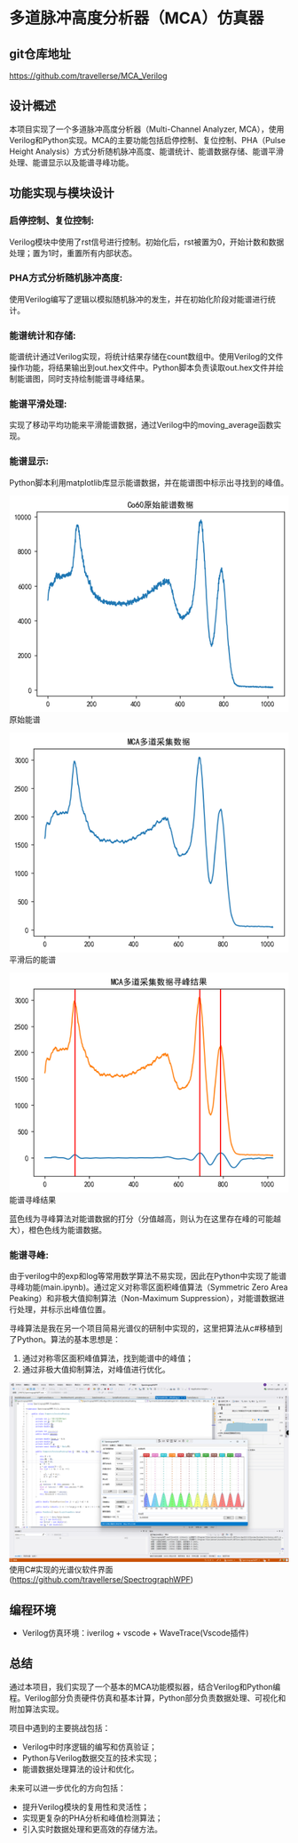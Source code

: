 # 多道脉冲高度分析器（MCA）仿真器

## git仓库地址
https://github.com/travellerse/MCA_Verilog

## 设计概述
本项目实现了一个多道脉冲高度分析器（Multi-Channel Analyzer, MCA），使用Verilog和Python实现。MCA的主要功能包括启停控制、复位控制、PHA（Pulse Height Analysis）方式分析随机脉冲高度、能谱统计、能谱数据存储、能谱平滑处理、能谱显示以及能谱寻峰功能。

## 功能实现与模块设计
### 启停控制、复位控制:
Verilog模块中使用了rst信号进行控制。初始化后，rst被置为0，开始计数和数据处理；置为1时，重置所有内部状态。

### PHA方式分析随机脉冲高度:
使用Verilog编写了逻辑以模拟随机脉冲的发生，并在初始化阶段对能谱进行统计。

### 能谱统计和存储:
能谱统计通过Verilog实现，将统计结果存储在count数组中。使用Verilog的文件操作功能，将结果输出到out.hex文件中。Python脚本负责读取out.hex文件并绘制能谱图，同时支持绘制能谱寻峰结果。

### 能谱平滑处理:
实现了移动平均功能来平滑能谱数据，通过Verilog中的moving_average函数实现。

### 能谱显示:
Python脚本利用matplotlib库显示能谱数据，并在能谱图中标示出寻找到的峰值。

![image](Images/origin.png) 
原始能谱

![image](Images/mca.png) 
平滑后的能谱

![image](Images/peak.png) 
能谱寻峰结果

蓝色线为寻峰算法对能谱数据的打分（分值越高，则认为在这里存在峰的可能越大），橙色色线为能谱数据。


### 能谱寻峰:
由于verilog中的exp和log等常用数学算法不易实现，因此在Python中实现了能谱寻峰功能(main.ipynb)。通过定义对称零区面积峰值算法（Symmetric Zero Area Peaking）和非极大值抑制算法（Non-Maximum Suppression），对能谱数据进行处理，并标示出峰值位置。

寻峰算法是我在另一个项目简易光谱仪的研制中实现的，这里把算法从c#移植到了Python。算法的基本思想是：
1. 通过对称零区面积峰值算法，找到能谱中的峰值；
2. 通过非极大值抑制算法，对峰值进行优化。

![image](Images/c.png) 使用C#实现的光谱仪软件界面(https://github.com/travellerse/SpectrographWPF)

## 编程环境
- Verilog仿真环境：iverilog + vscode + WaveTrace(Vscode插件)

## 总结
通过本项目，我们实现了一个基本的MCA功能模拟器，结合Verilog和Python编程。Verilog部分负责硬件仿真和基本计算，Python部分负责数据处理、可视化和附加算法实现。

项目中遇到的主要挑战包括：
- Verilog中时序逻辑的编写和仿真验证；
- Python与Verilog数据交互的技术实现；
- 能谱数据处理算法的设计和优化。

未来可以进一步优化的方向包括：
- 提升Verilog模块的复用性和灵活性；
- 实现更复杂的PHA分析和峰值检测算法；
- 引入实时数据处理和更高效的存储方法。
